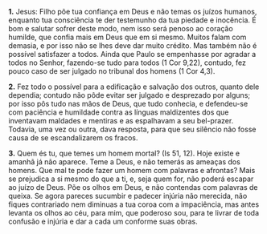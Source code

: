 **1.** Jesus: Filho põe tua confiança em Deus e não temas os juízos humanos, enquanto tua consciência te der testemunho da tua piedade e inocência. É bom e salutar sofrer deste modo, nem isso será penoso ao coração humilde, que confia mais em Deus que em si mesmo. Muitos falam com demasia, e por isso não se lhes deve dar muito crédito. Mas também não é possível satisfazer a todos. Ainda que Paulo se empenhasse por agradar a todos no Senhor, fazendo-se tudo para todos (1 Cor 9,22), contudo, fez pouco caso de ser julgado no tribunal dos homens (1 Cor 4,3).

**2.** Fez todo o possível para a edificação e salvação dos outros, quanto dele dependia; contudo não pôde evitar ser julgado e desprezado por alguns; por isso pôs tudo nas mãos de Deus, que tudo conhecia, e defendeu-se com paciência e humildade contra as línguas maldizentes dos que inventavam maldades e mentiras e as espalhavam a seu bel-prazer. Todavia, uma vez ou outra, dava resposta, para que seu silêncio não fosse causa de se escandalizarem os fracos.

**3.** Quem és tu, que temes um homem mortal? (Is 51, 12). Hoje existe e amanhã já não aparece. Teme a Deus, e não temerás as ameaças dos homens. Que mal te pode fazer um homem com palavras e afrontas? Mais se prejudica a si mesmo do que a ti, e, seja quem for, não poderá escapar ao juízo de Deus. Põe os olhos em Deus, e não contendas com palavras de queixa. Se agora pareces sucumbir e padecer injúria não merecida, não fiques contrariado nem diminuas a tua coroa com a impaciência, mas antes levanta os olhos ao céu, para mim, que poderoso sou, para te livrar de toda confusão e injúria e dar a cada um conforme suas obras.

